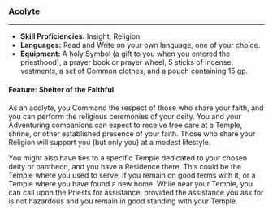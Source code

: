 ### Acolyte

___
- **Skill Proficiencies:** Insight, Religion
- **Languages:** Read and Write on your own language, one of your choice.
- **Equipment:** A holy Symbol (a gift to you when you entered the priesthood), a prayer book or prayer wheel, 5 sticks of incense, vestments, a set of Common clothes, and a pouch containing 15 gp.

#### Feature: Shelter of the Faithful
As an acolyte, you Command the respect of those who share your faith, and you can perform the religious ceremonies of your deity. You and your Adventuring companions can expect to receive free care at a Temple, shrine, or other established presence of your faith. Those who share your Religion will support you (but only you) at a modest lifestyle.

You might also have ties to a specific Temple dedicated to your chosen deity or pantheon, and you have a Residence there. This could be the Temple where you used to serve, if you remain on good terms with it, or a Temple where you have found a new home. While near your Temple, you can call upon the Priests for assistance, provided the assistance you ask for is not hazardous and you remain in good standing with your Temple.
